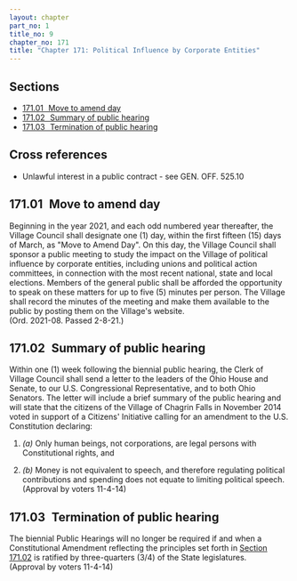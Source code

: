 ```yaml
---
layout: chapter
part_no: 1
title_no: 9
chapter_no: 171
title: "Chapter 171: Political Influence by Corporate Entities"
---
```


## Sections

* [171.01   Move to amend day](#17101-move-to-amend-day)
* [171.02   Summary of public hearing](#17102-summary-of-public-hearing)
* [171.03   Termination of public hearing](#17103-termination-of-public-hearing)

## Cross references

* Unlawful interest in a public contract - see GEN. OFF. 525.10

## 171.01   Move to amend day

Beginning in the year 2021, and each odd numbered year thereafter, the Village
Council shall designate one (1) day, within the first fifteen (15) days of
March, as "Move to Amend Day". On this day, the Village Council shall sponsor a
public meeting to study the impact on the Village of political influence by
corporate entities, including unions and political action committees, in
connection with the most recent national, state and local elections. Members of
the general public shall be afforded the opportunity to speak on these matters
for up to five (5) minutes per person. The Village shall record the minutes of
the meeting and make them available to the public by posting them on the
Village's website.\
(Ord. 2021-08. Passed 2-8-21.)

## 171.02   Summary of public hearing

Within one (1) week following the biennial public hearing, the Clerk of Village
Council shall send a letter to the leaders of the Ohio House and Senate, to our
U.S. Congressional Representative, and to both Ohio Senators. The letter will
include a brief summary of the public hearing and will state that the citizens
of the Village of Chagrin Falls in November 2014 voted in support of a Citizens'
Initiative calling for an amendment to the U.S. Constitution declaring:

1. _(a)_ Only human beings, not corporations, are legal persons with
Constitutional rights, and

2. _(b)_ Money is not equivalent to speech, and therefore regulating political
contributions and spending does not equate to limiting political speech.\
(Approval by voters 11-4-14)

## 171.03   Termination of public hearing

The biennial Public Hearings will no longer be required if and when a
Constitutional Amendment reflecting the principles set forth in [Section
171.02][] is ratified by three-quarters (3/4) of the State legislatures.\
(Approval by voters 11-4-14)

[Section 171.02]:</chapters/chapter-171-political-influence-by-corporate-entities/#17102-summary-of-public-hearing>
